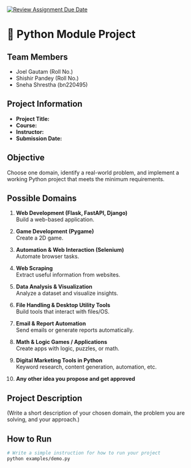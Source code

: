 [![Review Assignment Due Date](https://classroom.github.com/assets/deadline-readme-button-22041afd0340ce965d47ae6ef1cefeee28c7c493a6346c4f15d667ab976d596c.svg)](https://classroom.github.com/a/vefID_tc)
# 🐍 Python Module Project

## Team Members
- Joel Gautam (Roll No.)
- Shishir Pandey (Roll No.)
- Sneha Shrestha (bn220495)


## Project Information
- **Project Title:**  
- **Course:**  
- **Instructor:**  
- **Submission Date:**  

## Objective
Choose one domain, identify a real-world problem, and implement a working Python project that meets the minimum requirements.

## Possible Domains
1. **Web Development (Flask, FastAPI, Django)**  
   Build a web-based application.  

2. **Game Development (Pygame)**  
   Create a 2D game.  

3. **Automation & Web Interaction (Selenium)**  
   Automate browser tasks.  

4. **Web Scraping**  
   Extract useful information from websites.  

5. **Data Analysis & Visualization**  
   Analyze a dataset and visualize insights.  

6. **File Handling & Desktop Utility Tools**  
   Build tools that interact with files/OS.  

7. **Email & Report Automation**  
   Send emails or generate reports automatically.  

8. **Math & Logic Games / Applications**  
   Create apps with logic, puzzles, or math.  

9. **Digital Marketing Tools in Python**  
   Keyword research, content generation, automation, etc.  

10. **Any other idea you propose and get approved**  

## Project Description
(Write a short description of your chosen domain, the problem you are solving, and your approach.)

## How to Run
```bash
# Write a simple instruction for how to run your project
python examples/demo.py
```

